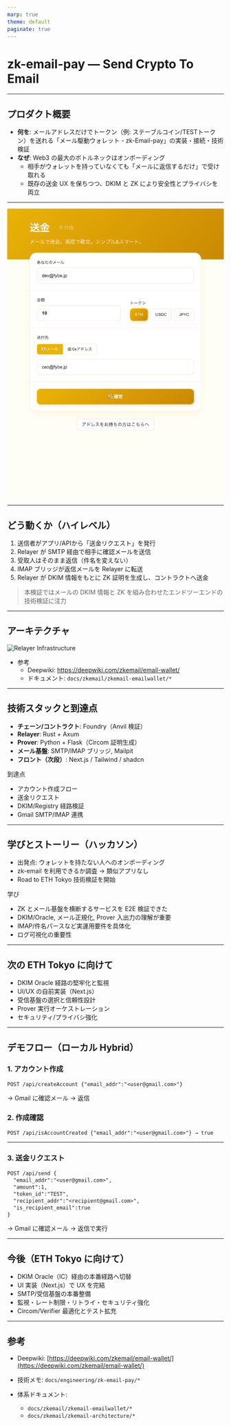 ```yaml
---
marp: true
theme: default
paginate: true
---
```


# zk-email-pay — Send Crypto To Email

---

## プロダクト概要

- **何を**: メールアドレスだけでトークン（例: ステーブルコイン/TESTトークン）を送れる「メール駆動ウォレット - zk-Email-pay」の実装・接続・技術検証  
- **なぜ**: Web3 の最大のボトルネックはオンボーディング  
  - 相手がウォレットを持っていなくても「メールに返信するだけ」で受け取れる  
  - 既存の送金 UX を保ちつつ、DKIM と ZK により安全性とプライバシを両立  

---

<img src="image.png" alt="プロダクトUI" style="max-height: 60vh; width: auto;">

---

## どう動くか（ハイレベル）

1. 送信者がアプリ/APIから「送金リクエスト」を発行  
2. Relayer が SMTP 経由で相手に確認メールを送信  
3. 受取人はそのまま返信（件名を変えない）  
4. IMAP ブリッジが返信メールを Relayer に転送  
5. Relayer が DKIM 情報をもとに ZK 証明を生成し、コントラクトへ送金  

> 本検証ではメールの DKIM 情報と ZK を組み合わせたエンドツーエンドの技術検証に注力

---

## アーキテクチャ

![Relayer Infrastructure](../../../vendor/email-wallet/docs/images/RelayerInfra.png)

- 参考  
  - Deepwiki: https://deepwiki.com/zkemail/email-wallet/  
  - ドキュメント: `docs/zkemail/zkemail-emailwallet/*`

---

## 技術スタックと到達点

- **チェーン/コントラクト**: Foundry（Anvil 検証）
- **Relayer**: Rust + Axum
- **Prover**: Python + Flask（Circom 証明生成）
- **メール基盤**: SMTP/IMAP ブリッジ, Mailpit
- **フロント（次段）**: Next.js / Tailwind / shadcn  

到達点
- アカウント作成フロー
- 送金リクエスト
- DKIM/Registry 経路検証
- Gmail SMTP/IMAP 連携

---

## 学びとストーリー（ハッカソン）

- 出発点: ウォレットを持たない人へのオンボーディング
- zk-email を利用できるか調査 → 類似アプリなし  
- Road to ETH Tokyo 技術検証を開始  

学び
- ZK とメール基盤を横断するサービスを E2E 検証できた  
- DKIM/Oracle, メール正規化, Prover 入出力の理解が重要  
- IMAP/件名パースなど実運用要件を具体化  
- ログ可視化の重要性  

---

## 次の ETH Tokyo に向けて

- DKIM Oracle 経路の堅牢化と監視  
- UI/UX の自前実装（Next.js）  
- 受信基盤の選択と信頼性設計  
- Prover 実行オーケストレーション  
- セキュリティ/プライバシ強化  

---

## デモフロー（ローカル Hybrid）

### 1. アカウント作成
```http
POST /api/createAccount {"email_addr":"<user@gmail.com>"}
````

→ Gmail に確認メール → 返信

### 2. 作成確認

```http
POST /api/isAccountCreated {"email_addr":"<user@gmail.com>"} → true
```

---

### 3. 送金リクエスト

```http
POST /api/send {
  "email_addr":"<user@gmail.com>",
  "amount":1,
  "token_id":"TEST",
  "recipient_addr":"<recipient@gmail.com>",
  "is_recipient_email":true
}
```

→ Gmail に確認メール → 返信で実行

---
## 今後（ETH Tokyo に向けて）

* DKIM Oracle（IC）経由の本番経路へ切替
* UI 実装（Next.js）で UX を完結
* SMTP/受信基盤の本番整備
* 監視・レート制限・リトライ・セキュリティ強化
* Circom/Verifier 最適化とテスト拡充

---

## 参考

* Deepwiki: [https://deepwiki.com/zkemail/email-wallet/](https://deepwiki.com/zkemail/email-wallet/)
* 技術メモ: `docs/engineering/zk-email-pay/*`
* 体系ドキュメント:

  * `docs/zkemail/zkemail-emailwallet/*`
  * `docs/zkemail/zkemail-architecture/*`